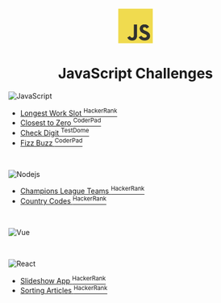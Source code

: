 <div align="center">
   <img src="https://github.com/devicons/devicon/blob/master/icons/javascript/javascript-original.svg" width="70" alt="JavaScript Icon"/> 
   <h1> 
      JavaScript Challenges
   </h1>
</div>

![JavaScript](https://img.shields.io/badge/-JavaScript-4d4d4d?style=flat&logo=javascript)<br/>

- [Longest Work Slot <sup>HackerRank</sup>](https://github.com/DianaCCM/JavaScriptChallenges/tree/main/LongestWorkSlot)
- [Closest to Zero <sup>CoderPad</sup>](https://github.com/DianaCCM/JavaScriptChallenges/tree/main/ClosestToZero)
- [Check Digit <sup>TestDome</sup>](https://github.com/DianaCCM/JavaScriptChallenges/tree/main/CheckDigit)
- [Fizz Buzz <sup>CoderPad</sup>](https://github.com/DianaCCM/JavaScriptChallenges/tree/main/FizzBuzz)

<br/>

![Nodejs](https://img.shields.io/badge/-Nodejs-4d4d4d?style=flat&logo=Node.js)

- [Champions League Teams <sup>HackerRank</sup>](https://github.com/DianaCCM/JavaScriptChallenges/tree/main/ChampionsLeagueTeams)
- [Country Codes <sup>HackerRank</sup>](https://github.com/DianaCCM/JavaScriptChallenges/tree/main/CountryCodes)

<br/>

![Vue](https://img.shields.io/badge/-Vue-4d4d4d?style=flat&logo=vue.js) <br/>

<br/>

![React](https://img.shields.io/badge/-React-4d4d4d?style=flat&logo=react)

- [Slideshow App <sup>HackerRank</sup>](https://github.com/DianaCCM/React-Slideshow)
- [Sorting Articles <sup>HackerRank</sup>](https://github.com/DianaCCM/React-SortingArticles)

